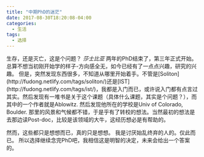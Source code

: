 ```yaml
---
title: "中期PhD的迷茫"
date: 2017-08-30T18:20:08-04:00
categories:
  - 生活
tags:
  - 选择
---
```

<myblockquote>
生存，还是灭亡，这是个问题？
<cite>莎士比亚</cite>
</myblockquote>
两年的PhD结束了，第三年正式开始。总算不想当初刚开始学的样子-方向感全无，如今已经有了一点点兴趣，研究的兴趣。
但是，突然发现东西很多，不知道从哪里开始着手。不管是[Soliton](http://fudong.netlify.com/tags/soliton/)还是[IST](http://fudong.netlify.com/tags/ist/)，我都是入门而已，或许说入门都有点言过其实。然后发现有一堆书是关于这个课题（具体什么课题，其实是个问题？），而其中的一个作者就是Ablowitz. 然后发现他所在的学校是Univ of Colorado, Boulder. 那里的风景和气候都不错，于是乎有了转校的想法。当然最初的想法是去那边读Post-doc，比较是该领域的大牛，这经历想必是有帮助的。

然而，这些都只是想想而已，真的只是想想。
我是讨厌始乱终弃的人的。仅此而已。
所以选择继续念完PhD吧，我相信这是明智的决定，未来会给出一个答案的。
